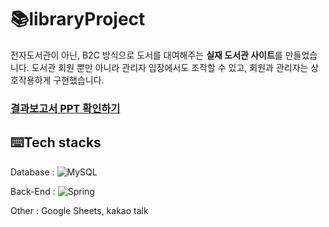 # 📚libraryProject
전자도서관이 아닌, B2C 방식으로 도서를 대여해주는 **실재 도서관 사이트**를 만들었습니다.
도서관 회원 뿐만 아니라 관리자 입장에서도 조작할 수 있고, 회원과 관리자는 상호작용하게 구현했습니다.

### [결과보고서 PPT 확인하기](https://github.com/Hyemie/libraryProject/issues/1#issue-1503010665)

## ⌨️Tech stacks
Database :  ![MySQL](https://img.shields.io/badge/mysql-%2300f.svg?style=for-the-badge&logo=mysql&logoColor=white)

Back-End :  ![Spring](https://img.shields.io/badge/spring-%236DB33F.svg?style=for-the-badge&logo=spring&logoColor=white)

Other : Google Sheets, kakao talk
